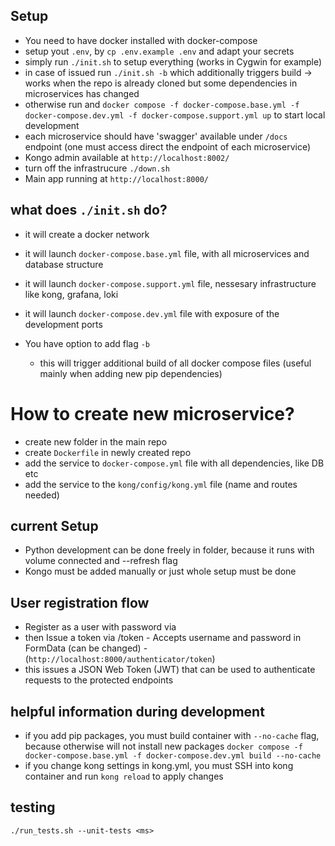 ## Setup
- You need to have docker installed with docker-compose
- setup yout `.env`, by `cp .env.example .env` and adapt your secrets
- simply run `./init.sh` to setup everything (works in Cygwin for example)
- in case of issued run `./init.sh -b` which additionally triggers build -> works when the repo is already cloned but some dependencies in microservices has changed
- otherwise run and `docker compose -f docker-compose.base.yml -f docker-compose.dev.yml -f docker-compose.support.yml up` to start local development
- each microservice should have 'swagger' available under `/docs` endpoint (one must access direct the endpoint of each microservice)
- Kongo admin available at `http://localhost:8002/`
- turn off the infrastrucure `./down.sh`
- Main app running at `http://localhost:8000/`

## what does `./init.sh` do?
- it will create a docker network
- it will launch `docker-compose.base.yml` file, with all microservices and database structure
- it will launch `docker-compose.support.yml` file, nessesary infrastructure like kong, grafana, loki
- it will launch `docker-compose.dev.yml` file with exposure of the development ports

- You have option to add flag `-b`
  - this will trigger additional build of all docker compose files (useful mainly when adding new pip dependencies) 

# How to create new microservice?
- create new folder in the main repo
- create `Dockerfile` in newly created repo
- add the service to `docker-compose.yml` file with all dependencies, like DB etc
- add the service to the `kong/config/kong.yml` file (name and routes needed)

## current Setup
- Python development can be done freely in folder, because it runs with volume connected and --refresh flag
- Kongo must be added manually or just whole setup must be done

## User registration flow
- Register as a user with password via 
- then Issue a token via /token - Accepts username and password in FormData (can be changed) - (`http://localhost:8000/authenticator/token`)
- this issues a JSON Web Token (JWT) that can be used to authenticate requests to the protected endpoints


## helpful information during development
- if you add pip packages, you must build container with `--no-cache` flag, because otherwise will not install new packages `docker compose -f docker-compose.base.yml -f docker-compose.dev.yml build --no-cache`
- if you change kong settings in kong.yml, you must SSH into kong container and run `kong reload` to apply changes

## testing
`./run_tests.sh --unit-tests <ms>`

